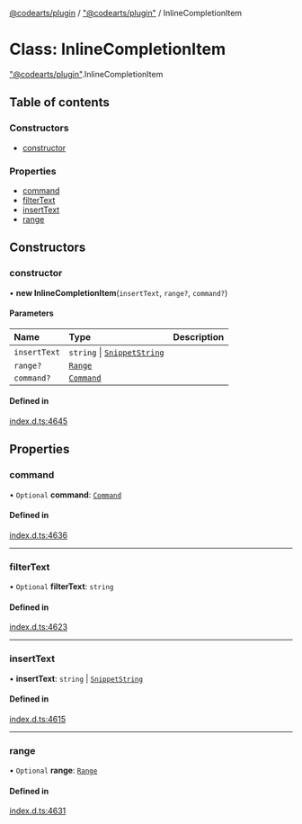 [@codearts/plugin](../README.md) / ["@codearts/plugin"](../modules/_codearts_plugin_.md) / InlineCompletionItem

# Class: InlineCompletionItem

["@codearts/plugin"](../modules/_codearts_plugin_.md).InlineCompletionItem

## Table of contents

### Constructors

- [constructor](codearts_plugin_.InlineCompletionItem.md#constructor)

### Properties

- [command](codearts_plugin_.InlineCompletionItem.md#command)
- [filterText](codearts_plugin_.InlineCompletionItem.md#filtertext)
- [insertText](codearts_plugin_.InlineCompletionItem.md#inserttext)
- [range](codearts_plugin_.InlineCompletionItem.md#range)

## Constructors

### constructor

• **new InlineCompletionItem**(`insertText`, `range?`, `command?`)

#### Parameters

| Name | Type | Description |
| :------ | :------ | :------ |
| `insertText` | `string` \| [`SnippetString`](codearts_plugin_.SnippetString.md) |  |
| `range?` | [`Range`](codearts_plugin_.Range.md) |  |
| `command?` | [`Command`](../interfaces/codearts_plugin_.Command.md) |  |

#### Defined in

[index.d.ts:4645](https://github.com/huaweicloud/cloudide-plugin-api/blob/d4de966/index.d.ts#L4645)

## Properties

### command

• `Optional` **command**: [`Command`](../interfaces/codearts_plugin_.Command.md)

#### Defined in

[index.d.ts:4636](https://github.com/huaweicloud/cloudide-plugin-api/blob/d4de966/index.d.ts#L4636)

___

### filterText

• `Optional` **filterText**: `string`

#### Defined in

[index.d.ts:4623](https://github.com/huaweicloud/cloudide-plugin-api/blob/d4de966/index.d.ts#L4623)

___

### insertText

• **insertText**: `string` \| [`SnippetString`](codearts_plugin_.SnippetString.md)

#### Defined in

[index.d.ts:4615](https://github.com/huaweicloud/cloudide-plugin-api/blob/d4de966/index.d.ts#L4615)

___

### range

• `Optional` **range**: [`Range`](codearts_plugin_.Range.md)

#### Defined in

[index.d.ts:4631](https://github.com/huaweicloud/cloudide-plugin-api/blob/d4de966/index.d.ts#L4631)
